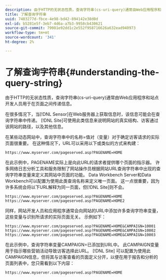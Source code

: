 ```yaml
---
description: 由于HTTP的无状态性质，查询字符串(cs-uri-query)通常由Web应用程序和站点开发人员用于在页面之间传递信息。
title: 了解查询字符串
uuid: 7403277d-fbce-4e98-bd42-894142e38d0d
exl-id: b5281e5f-3eb7-4d6a-a7b3-9958cb430621
source-git-commit: 79981e92dd1c2e552f958716626a632ead940973
workflow-type: tm+mt
source-wordcount: '341'
ht-degree: 2%

---
```


# 了解查询字符串{#understanding-the-query-string}

由于HTTP的无状态性质，查询字符串(cs-uri-query)通常由Web应用程序和站点开发人员用于在页面之间传递信息。

在很多情况下，当[!DNL Sensor]在Web服务器上获取信息时，该信息可能会在查询字符串中传递。 [!DNL Site]可使用此类信息来说明网站的真实结构、访客通过该网站的路径，以及其他信息。

在某些动态网站中，查询字符串中的名称=值对（变量）对于确定访客请求的实际页面很重要。 在这种情况下，URL可以采用以下或类似的方式来构建：

```
https://www.myserver.com/pageserved.asp?PAGENAME=HOME
```

在此示例中，PAGENAME实际上是向此URL的请求者提供哪个页面的指示器。 许多网络日志分析工具和服务限制了网站操作员根据网站URL查询字符串中出现的查询字符串变量来定义其网站中页面的功能。 Data Workbench Server和Data Workbench可以配置为使用此类查询名称来定义唯一页面。 这一点很重要，因为许多系统会将以下URL解释为同一页面，但[!DNL Site]则不会。

```
https://www.myserver.com/pageserved.asp?PAGENAME=HOME
https://www.myserver.com/pageserved.asp?PAGENAME=HOME2
```

同样，网站开发人员和应用程序通常会向网站的URL中添加许多查询字符串变量，这些变量与识别所请求的实际页面无关。 示例如下：

```
https://www.myserver.com/pageserved.asp?PAGENAME=HOME&CAMPAIGN=10001
https://www.myserver.com/pageserved.asp?PAGENAME=HOME&CAMPAIGN=10002
https://www.myserver.com/pageserved.asp?PAGENAME=HOME&CAMPAIGN=10003
```

在此示例中，查询字符串变量CAMPAIGN=已添加到URL中。 此CAMPAIGN变量用于指示哪些营销活动导致访客选择此URL。 [!DNL Site] 可以配置为使用此CAMPAIGN信息，但将其与访客查看的页面定义分开，以便在用于报告和分析的页面列表中，您只需看到以下内容：

```
https://www.myserver.com/pageserved.asp?PAGENAME=HOME
```
